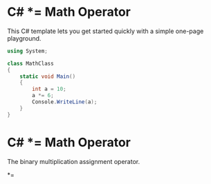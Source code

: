 # C# *= Math Operator

This C# template lets you get started quickly with a simple one-page playground.

```C# runnable
using System;

class MathClass 
{
    static void Main()
    {
        int a = 10;
        a *= 6;
        Console.WriteLine(a);
    }
}
```

# C# *= Math Operator

The binary multiplication assignment operator.

 *=
